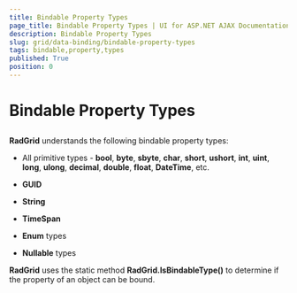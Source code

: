 ```yaml
---
title: Bindable Property Types
page_title: Bindable Property Types | UI for ASP.NET AJAX Documentation
description: Bindable Property Types
slug: grid/data-binding/bindable-property-types
tags: bindable,property,types
published: True
position: 0
---
```


# Bindable Property Types



## 

__RadGrid__ understands the following bindable property types:

* All primitive types - __bool__, __byte__, __sbyte__, __char__, __short__, __ushort__, __int__, __uint__, __long__, __ulong__, __decimal__, __double__, __float__, __DateTime__, etc.

* __GUID__

* __String__

* __TimeSpan__

* __Enum__ types

* __Nullable__ types

__RadGrid__ uses the static method __RadGrid.IsBindableType()__ to determine if the property of an object can be bound.
